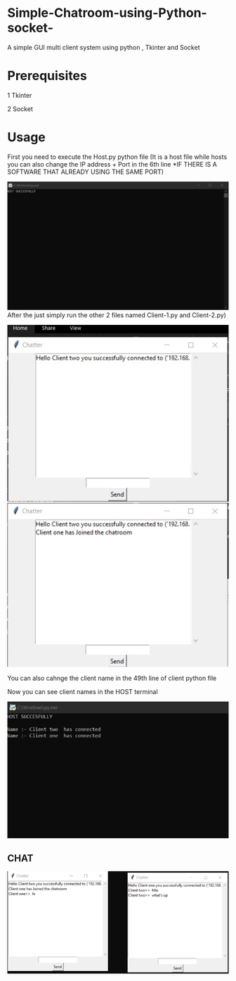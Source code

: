 # Simple-Chatroom-using-Python-socket-
A simple GUI multi client system using python , Tkinter and Socket

#  Prerequisites

1 Tkinter

2 Socket

# Usage

First you need to execute the Host.py python file (It is a host file while hosts you can also change the  IP address + Port  in the 6th line *IF THERE IS A SOFTWARE THAT ALREADY USING THE SAME PORT)

![plot](host.jpg)
After the just simply run the other 2 files named Client-1.py and Client-2.py) 

![plot](clent1.jpg)
![plot](clent2.jpg)

You can also cahnge the client name in the 49th line of client python file 


Now you can see client names in the HOST terminal 

![plot](host_end.jpg)

## CHAT 

![plot](conversation.jpg)

